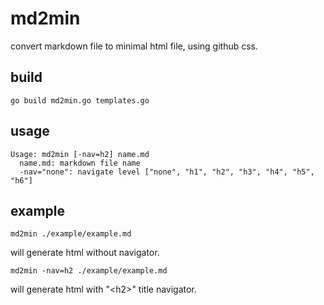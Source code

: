 md2min
======

convert markdown file to minimal html file, using github css.

build
-----

    go build md2min.go templates.go

usage
-----

	Usage: md2min [-nav=h2] name.md
	  name.md: markdown file name
	  -nav="none": navigate level ["none", "h1", "h2", "h3", "h4", "h5", "h6"]

example
-------

	md2min ./example/example.md

will generate html without navigator.

	md2min -nav=h2 ./example/example.md

will generate html with "\<h2\>" title navigator.

